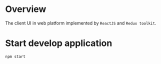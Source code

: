 # Overview
The client UI in web platform implemented by `ReactJS` and `Redux toolkit`.

# Start develop application
```
npm start
```